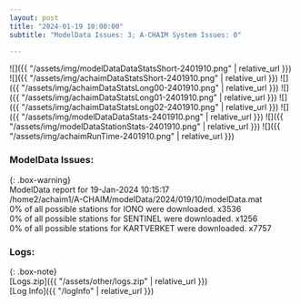 ```yaml
---
layout: post
title: "2024-01-19 10:00:00"
subtitle: "ModelData Issues: 3; A-CHAIM System Issues: 0"

---
```


![]({{ "/assets/img/modelDataDataStatsShort-2401910.png" | relative_url }})
![]({{ "/assets/img/achaimDataStatsShort-2401910.png" | relative_url }})
![]({{ "/assets/img/achaimDataStatsLong00-2401910.png" | relative_url }})
![]({{ "/assets/img/achaimDataStatsLong01-2401910.png" | relative_url }})
![]({{ "/assets/img/achaimDataStatsLong02-2401910.png" | relative_url }})
![]({{ "/assets/img/modelDataDataStats-2401910.png" | relative_url }})
![]({{ "/assets/img/modelDataStationStats-2401910.png" | relative_url }})
![]({{ "/assets/img/achaimRunTime-2401910.png" | relative_url }})


### ModelData Issues:  
  
{: .box-warning}  
 ModelData report for 19-Jan-2024 10:15:17   
 /home2/achaim1/A-CHAIM/modelData/2024/019/10/modelData.mat   
 0% of all possible stations for IONO were downloaded. x3536   
 0% of all possible stations for SENTINEL were downloaded. x1256   
 0% of all possible stations for KARTVERKET were downloaded. x7757   
  


### Logs:  
  
{: .box-note}  
[Logs.zip]({{ "/assets/other/logs.zip" | relative_url }})  
[Log Info]({{ "/logInfo" | relative_url }})  
